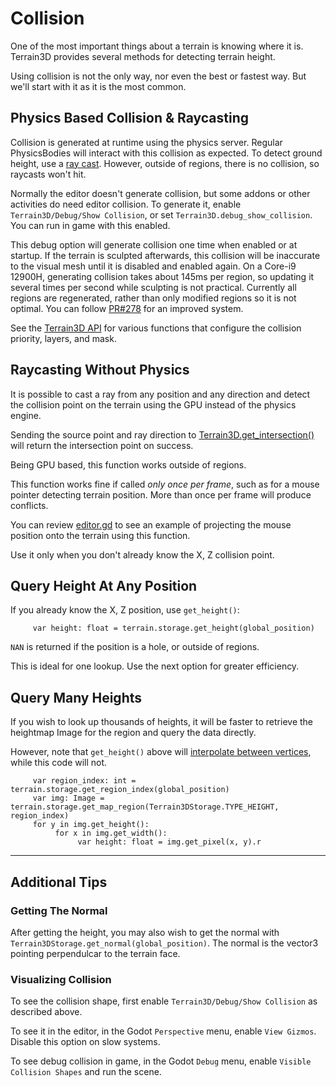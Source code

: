 Collision
=======================

One of the most important things about a terrain is knowing where it is. Terrain3D provides several methods for detecting terrain height.

Using collision is not the only way, nor even the best or fastest way. But we'll start with it as it is the most common.

## Physics Based Collision & Raycasting

Collision is generated at runtime using the physics server. Regular PhysicsBodies will interact with this collision as expected. To detect ground height, use a [ray cast](https://docs.godotengine.org/en/stable/tutorials/physics/ray-casting.html). However, outside of regions, there is no collision, so raycasts won't hit. 

Normally the editor doesn't generate collision, but some addons or other activities do need editor collision. To generate it, enable `Terrain3D/Debug/Show Collision`, or set `Terrain3D.debug_show_collision`. You can run in game with this enabled.

This debug option will generate collision one time when enabled or at startup. If the terrain is sculpted afterwards, this collision will be inaccurate to the visual mesh until it is disabled and enabled again. On a Core-i9 12900H, generating collision takes about 145ms per region, so updating it several times per second while sculpting is not practical. Currently all regions are regenerated, rather than only modified regions so it is not optimal. You can follow [PR#278](https://github.com/TokisanGames/Terrain3D/pull/278) for an improved system.

See the [Terrain3D API](../api/class_terrain3d.rst) for various functions that configure the collision priority, layers, and mask.

## Raycasting Without Physics

It is possible to cast a ray from any position and any direction and detect the collision point on the terrain using the GPU instead of the physics engine.

Sending the source point and ray direction to [Terrain3D.get_intersection()](../api/class_terrain3d.rst#class-terrain3d-method-get-intersection) will return the intersection point on success.

Being GPU based, this function works outside of regions.

This function works fine if called *only once per frame*, such as for a mouse pointer detecting terrain position. More than once per frame will produce conflicts.

You can review [editor.gd](https://github.com/TokisanGames/Terrain3D/blob/v0.9.1-beta/project/addons/terrain_3d/editor/editor.gd#L129-L143) to see an example of projecting the mouse position onto the terrain using this function.

Use it only when you don't already know the X, Z collision point.


## Query Height At Any Position

If you already know the X, Z position, use `get_height()`:

```gdscript
     var height: float = terrain.storage.get_height(global_position)
```

`NAN` is returned if the position is a hole, or outside of regions.

This is ideal for one lookup. Use the next option for greater efficiency.


## Query Many Heights

If you wish to look up thousands of heights, it will be faster to retrieve the heightmap Image for the region and query the data directly. 

However, note that `get_height()` above will [interpolate between vertices](https://github.com/TokisanGames/Terrain3D/blob/5bab86ff311159356dd4d837ea2c340f59d139b6/src/terrain_3d_storage.cpp#L493-L502), while this code will not.

```gdscript
     var region_index: int = terrain.storage.get_region_index(global_position)
     var img: Image = terrain.storage.get_map_region(Terrain3DStorage.TYPE_HEIGHT, region_index)
     for y in img.get_height():
          for x in img.get_width():
               var height: float = img.get_pixel(x, y).r
```

----

## Additional Tips


### Getting The Normal

After getting the height, you may also wish to get the normal with `Terrain3DStorage.get_normal(global_position)`. The normal is the vector3 pointing perpendulcar to the terrain face.


### Visualizing Collision

To see the collision shape, first enable `Terrain3D/Debug/Show Collision` as described above.

To see it in the editor, in the Godot `Perspective` menu, enable `View Gizmos`. Disable this option on slow systems.

To see debug collision in game, in the Godot `Debug` menu, enable `Visible Collision Shapes` and run the scene.

